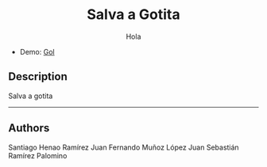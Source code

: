 <h1 align="center"> Salva a Gotita </h1>

<p align="center">
Hola
</p>

* Demo: [Gol](https://shr099.github.io)

## Description

Salva a gotita

***

## Authors
Santiago Henao Ramírez
Juan Fernando Muñoz López
Juan Sebastián Ramírez Palomino

